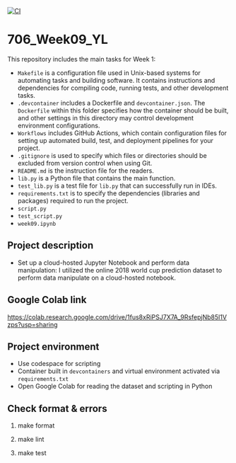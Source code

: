 [![CI](https://github.com/nogibjj/706_Week09_YL/actions/workflows/cicd.yml/badge.svg)](https://github.com/nogibjj/706_Week09_YL/actions/workflows/cicd.yml)

# 706_Week09_YL

This repository includes the main tasks for Week 1:

* `Makefile` is a configuration file used in Unix-based systems for automating tasks and building software. It contains instructions and dependencies for compiling code, running tests, and other development tasks.
* `.devcontainer` includes a Dockerfile and `devcontainer.json`. The `Dockerfile` within this folder specifies how the container should be built, and other settings in this directory may control development environment configurations.
* `Workflows` includes GitHub Actions, which contain configuration files for setting up automated build, test, and deployment pipelines for your project.
* `.gitignore` is used to specify which files or directories should be excluded from version control when using Git.
* `README.md` is the instruction file for the readers.
* `lib.py` is a Python file that contains the main function.
* `test_lib.py`  is a test file for `lib.py` that can successfully run in IDEs.
* `requirements.txt` is to specify the dependencies (libraries and packages) required to run the project.
* `script.py`
* `test_script.py`
* `week09.ipynb`


## Project description
* Set up a cloud-hosted Jupyter Notebook and perform data manipulation: I utilized the online 2018 world cup prediction dataset to perform data manipulate on a cloud-hosted notebook.

## Google Colab link
https://colab.research.google.com/drive/1fus8xRiPSJ7X7A_9RsfepjNb85l1Vzps?usp=sharing

## Project environment

* Use codespace for scripting
* Container built in `devcontainers` and virtual environment activated via `requirements.txt`
* Open Google Colab for reading the dataset and scripting in Python

## Check format & errors

1. make format

2. make lint

3. make test